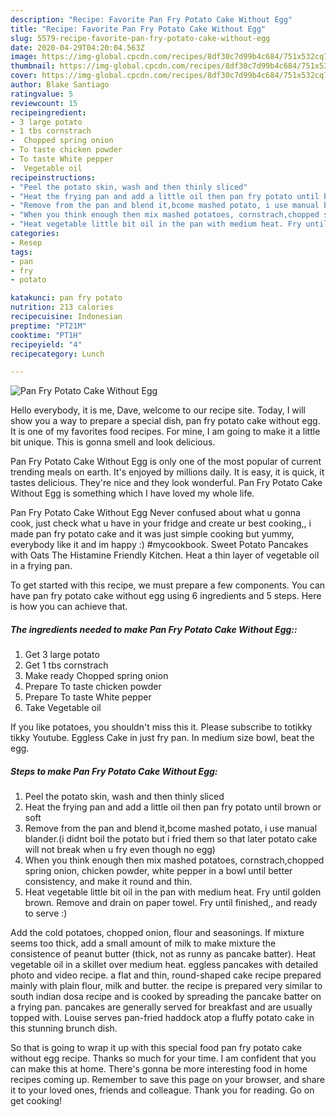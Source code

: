 ```yaml
---
description: "Recipe: Favorite Pan Fry Potato Cake Without Egg"
title: "Recipe: Favorite Pan Fry Potato Cake Without Egg"
slug: 5579-recipe-favorite-pan-fry-potato-cake-without-egg
date: 2020-04-29T04:20:04.563Z
image: https://img-global.cpcdn.com/recipes/8df30c7d99b4c684/751x532cq70/pan-fry-potato-cake-without-egg-recipe-main-photo.jpg
thumbnail: https://img-global.cpcdn.com/recipes/8df30c7d99b4c684/751x532cq70/pan-fry-potato-cake-without-egg-recipe-main-photo.jpg
cover: https://img-global.cpcdn.com/recipes/8df30c7d99b4c684/751x532cq70/pan-fry-potato-cake-without-egg-recipe-main-photo.jpg
author: Blake Santiago
ratingvalue: 5
reviewcount: 15
recipeingredient:
- 3 large potato
- 1 tbs cornstrach
-  Chopped spring onion
- To taste chicken powder
- To taste White pepper
-  Vegetable oil
recipeinstructions:
- "Peel the potato skin, wash and then thinly sliced"
- "Heat the frying pan and add a little oil then pan fry potato until brown or soft"
- "Remove from the pan and blend it,bcome mashed potato, i use manual blander.(i didnt boil the potato but i fried them so that later potato cake will not break when u fry even though no egg)"
- "When you think enough then mix mashed potatoes, cornstrach,chopped spring onion, chicken powder, white pepper in a bowl until better consistency, and make it round and thin."
- "Heat vegetable little bit oil in the pan with medium heat. Fry until golden brown. Remove and drain on paper towel. Fry until finished,, and ready to serve :)"
categories:
- Resep
tags:
- pan
- fry
- potato

katakunci: pan fry potato
nutrition: 213 calories
recipecuisine: Indonesian
preptime: "PT21M"
cooktime: "PT1H"
recipeyield: "4"
recipecategory: Lunch

---
```



![Pan Fry Potato Cake Without Egg](https://img-global.cpcdn.com/recipes/8df30c7d99b4c684/751x532cq70/pan-fry-potato-cake-without-egg-recipe-main-photo.jpg)

Hello everybody, it is me, Dave, welcome to our recipe site. Today, I will show you a way to prepare a special dish, pan fry potato cake without egg. It is one of my favorites food recipes. For mine, I am going to make it a little bit unique. This is gonna smell and look delicious.

Pan Fry Potato Cake Without Egg is only one of the most popular of current trending meals on earth. It's enjoyed by millions daily. It is easy, it is quick, it tastes delicious. They're nice and they look wonderful. Pan Fry Potato Cake Without Egg is something which I have loved my whole life.

Pan Fry Potato Cake Without Egg Never confused about what u gonna cook, just check what u have in your fridge and create ur best cooking,, i made pan fry potato cake and it was just simple cooking but yummy, everybody like it and im happy :) #mycookbook. Sweet Potato Pancakes with Oats The Histamine Friendly Kitchen. Heat a thin layer of vegetable oil in a frying pan.


To get started with this recipe, we must prepare a few components. You can have pan fry potato cake without egg using 6 ingredients and 5 steps. Here is how you can achieve that.

##### The ingredients needed to make Pan Fry Potato Cake Without Egg::

1. Get 3 large potato
1. Get 1 tbs cornstrach
1. Make ready  Chopped spring onion
1. Prepare To taste chicken powder
1. Prepare To taste White pepper
1. Take  Vegetable oil


If you like potatoes, you shouldn&#39;t miss this it. Please subscribe to totikky tikky Youtube. Eggless Cake in just fry pan. In medium size bowl, beat the egg. 

##### Steps to make Pan Fry Potato Cake Without Egg:

1. Peel the potato skin, wash and then thinly sliced
1. Heat the frying pan and add a little oil then pan fry potato until brown or soft
1. Remove from the pan and blend it,bcome mashed potato, i use manual blander.(i didnt boil the potato but i fried them so that later potato cake will not break when u fry even though no egg)
1. When you think enough then mix mashed potatoes, cornstrach,chopped spring onion, chicken powder, white pepper in a bowl until better consistency, and make it round and thin.
1. Heat vegetable little bit oil in the pan with medium heat. Fry until golden brown. Remove and drain on paper towel. Fry until finished,, and ready to serve :)


Add the cold potatoes, chopped onion, flour and seasonings. If mixture seems too thick, add a small amount of milk to make mixture the consistence of peanut butter (thick, not as runny as pancake batter). Heat vegetable oil in a skillet over medium heat. eggless pancakes with detailed photo and video recipe. a flat and thin, round-shaped cake recipe prepared mainly with plain flour, milk and butter. the recipe is prepared very similar to south indian dosa recipe and is cooked by spreading the pancake batter on a frying pan. pancakes are generally served for breakfast and are usually topped with. Louise serves pan-fried haddock atop a fluffy potato cake in this stunning brunch dish. 

So that is going to wrap it up with this special food pan fry potato cake without egg recipe. Thanks so much for your time. I am confident that you can make this at home. There's gonna be more interesting food in home recipes coming up. Remember to save this page on your browser, and share it to your loved ones, friends and colleague. Thank you for reading. Go on get cooking!
